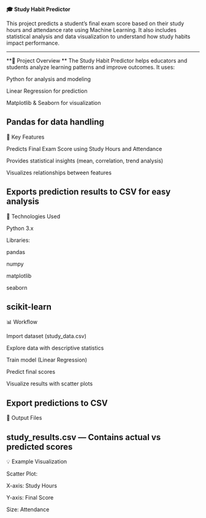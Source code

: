 ****🎓 Study Habit Predictor****

This project predicts a student’s final exam score based on their study hours and attendance rate using Machine Learning. It also includes statistical analysis and data visualization to understand how study habits impact performance.

----
**🚀 Project Overview
**
The Study Habit Predictor helps educators and students analyze learning patterns and improve outcomes.
It uses:

Python for analysis and modeling

Linear Regression for prediction

Matplotlib & Seaborn for visualization

Pandas for data handling
----
🧠 Key Features

Predicts Final Exam Score using Study Hours and Attendance

Provides statistical insights (mean, correlation, trend analysis)

Visualizes relationships between features

Exports prediction results to CSV for easy analysis
----
🧩 Technologies Used

Python 3.x

Libraries:

pandas

numpy

matplotlib

seaborn

scikit-learn
---
📊 Workflow

Import dataset (study_data.csv)

Explore data with descriptive statistics

Train model (Linear Regression)

Predict final scores

Visualize results with scatter plots

Export predictions to CSV
---
📁 Output Files

study_results.csv — Contains actual vs predicted scores
---
💡 Example Visualization

Scatter Plot:

X-axis: Study Hours

Y-axis: Final Score

Size: Attendance
